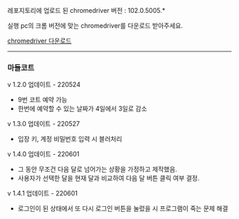 레포지토리에 업로드 된 chromedriver 버전 : 102.0.5005.*

실행 pc의 크롬 버전에 맞는 chromedriver를 다운로드 받아주세요.

[chromedriver 다운로드](https://chromedriver.storage.googleapis.com/index.html)

<hr>

### 마들코트
v 1.2.0 업데이트 - 220524    
- 9번 코트 예약 가능
- 한번에 예약할 수 있는 날짜가 4일에서 3일로 감소

v 1.3.0 업데이트 - 220527    
- 입장 키, 계정 비밀번호 입력 시 블러처리

v 1.4.0 업데이트 - 220601    
- 그 동안 무조건 다음 달로 넘어가는 상황을 가정하고 제작했음.     
- 사용자가 선택한 달을 현재 달과 비교하여 다음 달 버튼 클릭 여부 결정.

v 1.4.1 업데이트 - 220601    
- 로그인이 된 상태에서 또 다시 로그인 버튼을 눌렀을 시 프로그램이 죽는 문제 해결
